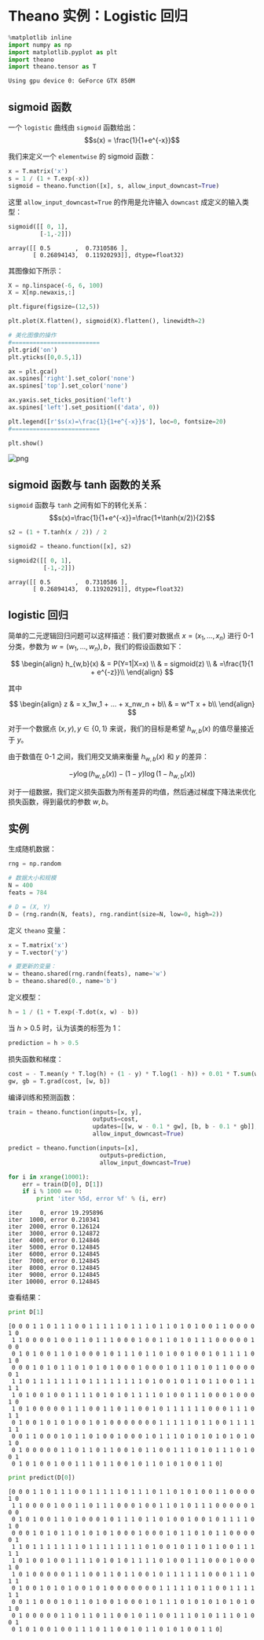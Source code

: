
# Theano 实例：Logistic 回归


```python
%matplotlib inline
import numpy as np
import matplotlib.pyplot as plt
import theano
import theano.tensor as T
```

    Using gpu device 0: GeForce GTX 850M


## sigmoid 函数

一个 `logistic` 曲线由 `sigmoid` 函数给出：
$$s(x) = \frac{1}{1+e^{-x}}$$

我们来定义一个 `elementwise` 的 sigmoid 函数：


```python
x = T.matrix('x')
s = 1 / (1 + T.exp(-x))
sigmoid = theano.function([x], s, allow_input_downcast=True)
```

这里 `allow_input_downcast=True` 的作用是允许输入 `downcast` 成定义的输入类型：


```python
sigmoid([[ 0, 1],
         [-1,-2]])
```




    array([[ 0.5       ,  0.7310586 ],
           [ 0.26894143,  0.11920293]], dtype=float32)



其图像如下所示：


```python
X = np.linspace(-6, 6, 100)
X = X[np.newaxis,:]

plt.figure(figsize=(12,5))

plt.plot(X.flatten(), sigmoid(X).flatten(), linewidth=2)

# 美化图像的操作
#=========================
plt.grid('on')
plt.yticks([0,0.5,1])

ax = plt.gca()
ax.spines['right'].set_color('none')
ax.spines['top'].set_color('none')

ax.yaxis.set_ticks_position('left')
ax.spines['left'].set_position(('data', 0))

plt.legend([r'$s(x)=\frac{1}{1+e^{-x}}$'], loc=0, fontsize=20)
#=========================

plt.show()
```


![png](output_9_0.png)


## sigmoid 函数与 tanh 函数的关系

`sigmoid` 函数与 `tanh` 之间有如下的转化关系：
$$s(x)=\frac{1}{1+e^{-x}}=\frac{1+\tanh(x/2)}{2}$$


```python
s2 = (1 + T.tanh(x / 2)) / 2

sigmoid2 = theano.function([x], s2)

sigmoid2([[ 0, 1],
          [-1,-2]])
```




    array([[ 0.5       ,  0.7310586 ],
           [ 0.26894143,  0.11920291]], dtype=float32)



## logistic 回归

简单的二元逻辑回归问题可以这样描述：我们要对数据点 $x = (x_1, ..., x_n)$ 进行 0-1 分类，参数为 $w = (w_1, ..., w_n), b$，我们的假设函数如下：

$$
\begin{align}
h_{w,b}(x) & = P(Y=1|X=x) \\
& = sigmoid(z) \\
& =\frac{1}{1 + e^{-z}}\\
\end{align}
$$

其中

$$
\begin{align}
z & = x_1w_1 + ... + x_nw_n + b\\
& = w^T x + b\\
\end{align}
$$

对于一个数据点 $(x, y), y\in \{0,1\}$ 来说，我们的目标是希望 $h_{w,b}(x)$ 的值尽量接近于 $y$。

由于数值在 0-1 之间，我们用交叉熵来衡量 $h_{w,b}(x)$ 和 $y$ 的差异：

$$- y \log(h_{w,b}(x)) - (1-y) \log(1-h_{w,b}(x))$$

对于一组数据，我们定义损失函数为所有差异的均值，然后通过梯度下降法来优化损失函数，得到最优的参数 $w, b$。

## 实例

生成随机数据：


```python
rng = np.random

# 数据大小和规模
N = 400
feats = 784

# D = (X, Y)
D = (rng.randn(N, feats), rng.randint(size=N, low=0, high=2))
```

定义 `theano` 变量：


```python
x = T.matrix('x')
y = T.vector('y')

# 要更新的变量：
w = theano.shared(rng.randn(feats), name='w')
b = theano.shared(0., name='b')
```

定义模型：


```python
h = 1 / (1 + T.exp(-T.dot(x, w) - b))
```

当 $h > 0.5$ 时，认为该类的标签为 1：


```python
prediction = h > 0.5
```

损失函数和梯度：


```python
cost = - T.mean(y * T.log(h) + (1 - y) * T.log(1 - h)) + 0.01 * T.sum(w ** 2)  # 正则项，防止过拟合
gw, gb = T.grad(cost, [w, b])
```

编译训练和预测函数：


```python
train = theano.function(inputs=[x, y],
                        outputs=cost,
                        updates=[[w, w - 0.1 * gw], [b, b - 0.1 * gb]], 
                        allow_input_downcast=True)

predict = theano.function(inputs=[x],
                          outputs=prediction,
                          allow_input_downcast=True)
```


```python
for i in xrange(10001):
    err = train(D[0], D[1])
    if i % 1000 == 0:
        print 'iter %5d, error %f' % (i, err)
```

    iter     0, error 19.295896
    iter  1000, error 0.210341
    iter  2000, error 0.126124
    iter  3000, error 0.124872
    iter  4000, error 0.124846
    iter  5000, error 0.124845
    iter  6000, error 0.124845
    iter  7000, error 0.124845
    iter  8000, error 0.124845
    iter  9000, error 0.124845
    iter 10000, error 0.124845


查看结果：


```python
print D[1]
```

    [0 0 0 1 1 0 1 1 1 0 0 1 1 1 1 1 0 1 1 1 0 1 1 0 1 0 1 0 0 1 1 0 0 0 0 1 0
     1 1 0 0 0 0 1 0 0 1 1 0 1 1 1 0 0 0 1 0 0 1 1 0 1 0 1 1 1 0 0 0 0 0 1 0 0
     0 1 0 1 0 0 1 1 0 1 0 0 0 1 0 1 1 1 0 1 1 0 1 0 0 1 0 0 1 0 1 1 1 1 0 1 0
     0 0 0 1 0 1 0 1 1 0 1 0 1 0 1 0 0 0 1 0 0 0 1 0 1 1 0 1 0 1 1 0 0 0 0 0 1
     1 1 0 1 1 1 1 1 1 1 0 1 1 1 1 1 1 1 1 0 1 0 0 1 0 1 1 0 1 1 0 0 1 1 1 1 1
     1 0 1 0 0 1 0 0 1 1 1 1 0 1 0 1 0 1 1 1 1 0 1 0 0 1 1 1 0 0 0 1 0 0 0 1 0
     1 0 1 0 0 0 0 0 1 1 1 0 0 1 1 0 1 1 0 0 1 0 1 1 1 1 1 1 0 0 0 1 1 1 0 1 1
     0 1 0 0 1 0 1 0 1 0 0 1 0 1 0 0 0 0 0 0 0 1 1 1 1 1 0 1 1 0 0 1 1 1 1 1 1
     0 0 1 1 0 0 0 1 0 1 1 0 1 0 0 1 0 0 0 1 0 1 1 1 0 1 0 1 0 1 0 1 0 1 0 1 0
     0 1 0 0 0 0 0 1 1 0 1 1 0 1 1 0 0 1 0 1 1 0 0 1 1 1 0 1 0 1 1 1 0 1 0 0 1
     0 1 0 1 0 0 1 0 0 1 1 1 0 1 1 0 0 1 0 1 1 0 1 0 1 0 0 1 1 0]



```python
print predict(D[0])
```

    [0 0 0 1 1 0 1 1 1 0 0 1 1 1 1 1 0 1 1 1 0 1 1 0 1 0 1 0 0 1 1 0 0 0 0 1 0
     1 1 0 0 0 0 1 0 0 1 1 0 1 1 1 0 0 0 1 0 0 1 1 0 1 0 1 1 1 0 0 0 0 0 1 0 0
     0 1 0 1 0 0 1 1 0 1 0 0 0 1 0 1 1 1 0 1 1 0 1 0 0 1 0 0 1 0 1 1 1 1 0 1 0
     0 0 0 1 0 1 0 1 1 0 1 0 1 0 1 0 0 0 1 0 0 0 1 0 1 1 0 1 0 1 1 0 0 0 0 0 1
     1 1 0 1 1 1 1 1 1 1 0 1 1 1 1 1 1 1 1 0 1 0 0 1 0 1 1 0 1 1 0 0 1 1 1 1 1
     1 0 1 0 0 1 0 0 1 1 1 1 0 1 0 1 0 1 1 1 1 0 1 0 0 1 1 1 0 0 0 1 0 0 0 1 0
     1 0 1 0 0 0 0 0 1 1 1 0 0 1 1 0 1 1 0 0 1 0 1 1 1 1 1 1 0 0 0 1 1 1 0 1 1
     0 1 0 0 1 0 1 0 1 0 0 1 0 1 0 0 0 0 0 0 0 1 1 1 1 1 0 1 1 0 0 1 1 1 1 1 1
     0 0 1 1 0 0 0 1 0 1 1 0 1 0 0 1 0 0 0 1 0 1 1 1 0 1 0 1 0 1 0 1 0 1 0 1 0
     0 1 0 0 0 0 0 1 1 0 1 1 0 1 1 0 0 1 0 1 1 0 0 1 1 1 0 1 0 1 1 1 0 1 0 0 1
     0 1 0 1 0 0 1 0 0 1 1 1 0 1 1 0 0 1 0 1 1 0 1 0 1 0 0 1 1 0]

